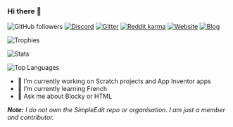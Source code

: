 ### Hi there 👋

![GitHub followers](https://img.shields.io/github/followers/thecoder876?label=followers&style=flat)
[![Discord](https://img.shields.io/discord/790654326804316221?label=discord&logo=Discord&style=flat)](https://discord.gg/axqqTWyezJ "Join my Discord server")
[![Gitter](https://badges.gitter.im/thecoder876/community.svg)](https://gitter.im/thecoder876/community?utm_source=badge&utm_medium=badge&utm_campaign=pr-badge "Join my Gitter community")
[![Reddit karma](https://img.shields.io/reddit/user-karma/combined/theredditor876?label=reddit%20karma&logo=reddit)](https://www.reddit.com/user/theredditor876/ "Visit my Reddit profile")
[![Website](https://img.shields.io/badge/website-thecoder876.github.io-blue)](https://thecoder876.github.io "Visit my website")
[![Blog](https://img.shields.io/badge/blog-thecoder876.blogspot.com-blue)](https://thecoder876.blogspot.com "Visit my blog")

![Trophies](https://github-profile-trophy.vercel.app/?username=thecoder876&theme=darkhub)

![Stats](https://github-readme-stats.vercel.app/api?username=thecoder876&theme=dark&custom_title=Stats)

![Top Languages](https://github-readme-stats.vercel.app/api/top-langs/?username=thecoder876&theme=dark&count_private=true&custom_title=Top%20Languages)

- 🔭 I’m currently working on Scratch projects and App Inventor apps
- 🌱 I’m currently learning French
- 💬 Ask me about Blocky or HTML

_**Note:** I do not own the SimpleEdit repo or organisation. I am just a member and contributor._
